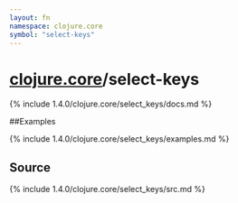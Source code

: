 ```yaml
---
layout: fn
namespace: clojure.core
symbol: "select-keys"
---
```


# [clojure.core](../)/select-keys

{% include 1.4.0/clojure.core/select_keys/docs.md %}

##Examples

{% include 1.4.0/clojure.core/select_keys/examples.md %}
## Source
{% include 1.4.0/clojure.core/select_keys/src.md %}


